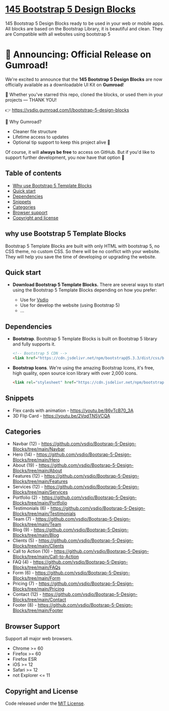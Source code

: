 # [145 Bootstrap 5 Design Blocks](https://dio.in.net/)

145 Bootstrap 5 Design Blocks ready to be used in your web or mobile apps. All blocks are based on the Bootstrap Library, it is beautiful and clean. They are Compatible with all websites using bootstrap 5

# 📢 Announcing: Official Release on Gumroad!

We're excited to announce that the **145 Bootstrap 5 Design Blocks** are now officially available as a downloadable UI Kit on **Gumroad**!

🎉 Whether you've starred this repo, cloned the blocks, or used them in your projects — THANK YOU!

👉 https://vsdio.gumroad.com/l/bootstrap-5-design-blocks

💬 Why Gumroad?
- Cleaner file structure
- Lifetime access to updates
- Optional tip support to keep this project alive 💖

Of course, it will **always be free** to access on GitHub. But if you'd like to support further development, you now have that option 🙌

## Table of contents

- [Why use Bootstrap 5 Template Blocks](#why-use-bootstrap-5-template-blocks)
- [Quick start](#quick-start)
- [Dependencies](#dependencies)
- [Snippets](#snippets)
- [Categories](#categories)
- [Browser support](#browser-support)
- [Copyright and license](#copyright-and-license)

## why use Bootstrap 5 Template Blocks
Bootstrap 5 Template Blocks are built with only HTML with bootstrap 5, no CSS theme, no custom CSS. So there will be no conflict with your website. They will help you save the time of developing or upgrading the website.

## Quick start

- **Download Bootstrap 5 Template Blocks.** There are several ways to start using the Bootstrap 5 Template Blocks depending on how you prefer:

    - Use for [Vsdio](https://vsdio.com)
    - Use for develop the website (using Bootstrap 5)
    - ...


## Dependencies

- **Bootstrap**. Bootstrap 5 Template Blocks is built on Bootstrap 5 library and fully supports it.
    ```html
    <!-- Bootstrap 5 CDN -->
    <link href="https://cdn.jsdelivr.net/npm/bootstrap@5.3.3/dist/css/bootstrap.min.css" rel="stylesheet" integrity="sha384-QWTKZyjpPEjISv5WaRU9OFeRpok6YctnYmDr5pNlyT2bRjXh0JMhjY6hW+ALEwIH" crossorigin="anonymous">
    ```

- **Bootstrap Icons**. We're using the amazing Bootstrap Icons, it's free, high quality, open source icon library with over 2,000 icons.
  ```html
  <link rel="stylesheet" href="https://cdn.jsdelivr.net/npm/bootstrap-icons@1.11.3/font/bootstrap-icons.min.css">
  ```

## Snippets

- Flex cards with animation - https://youtu.be/86vTcB70_3A
- 3D Flip Card - https://youtu.be/2VqdTN5VCQA
    
## Categories

- Navbar (12) - https://github.com/vsdio/Bootsrap-5-Design-Blocks/tree/main/Navbar
- Hero (14) - https://github.com/vsdio/Bootsrap-5-Design-Blocks/tree/main/Hero
- About (19) - https://github.com/vsdio/Bootsrap-5-Design-Blocks/tree/main/About
- Features (12) - https://github.com/vsdio/Bootsrap-5-Design-Blocks/tree/main/Features
- Services (12) - https://github.com/vsdio/Bootsrap-5-Design-Blocks/tree/main/Services
- Portfolio (2) - https://github.com/vsdio/Bootsrap-5-Design-Blocks/tree/main/Portfolio
- Testimonials (6) - https://github.com/vsdio/Bootsrap-5-Design-Blocks/tree/main/Testimonials
- Team (7) - https://github.com/vsdio/Bootsrap-5-Design-Blocks/tree/main/Team
- Blog (9) - https://github.com/vsdio/Bootsrap-5-Design-Blocks/tree/main/Blog
- Clients (5) - https://github.com/vsdio/Bootsrap-5-Design-Blocks/tree/main/Clients
- Call to Action (10) - https://github.com/vsdio/Bootsrap-5-Design-Blocks/tree/main/Call-to-Action
- FAQ (4) - https://github.com/vsdio/Bootsrap-5-Design-Blocks/tree/main/FAQs
- Form (6) - https://github.com/vsdio/Bootsrap-5-Design-Blocks/tree/main/Form
- Pricing (7) - https://github.com/vsdio/Bootsrap-5-Design-Blocks/tree/main/Pricing
- Contact (12) - https://github.com/vsdio/Bootsrap-5-Design-Blocks/tree/main/Contact
- Footer (8) - https://github.com/vsdio/Bootsrap-5-Design-Blocks/tree/main/Footer


## Browser Support

Support all major web browsers. 

- Chrome >= 60
- Firefox >= 60
- Firefox ESR
- iOS >= 12
- Safari >= 12
- not Explorer <= 11

## Copyright and License
Code released under the [MIT License](https://github.com/vsdio/Bootsrap-5-Design-Blocks/blob/main/LICENSE). 
